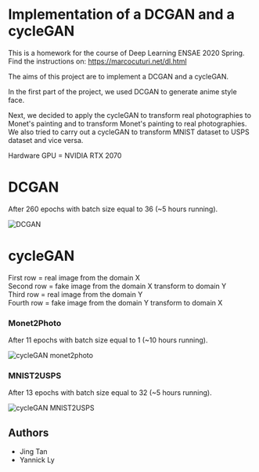 # Implementation of a DCGAN and a cycleGAN

This is a homework for the course of Deep Learning ENSAE 2020 Spring. Find the instructions on: https://marcocuturi.net/dl.html

The aims of this project are to implement a DCGAN and a cycleGAN.

In the first part of the project, we used DCGAN to generate anime style face.  

Next, we decided to apply the cycleGAN to transform real photographies to Monet's painting and to transform Monet's painting to real photographies. We also tried to carry out a cycleGAN to transform MNIST dataset to USPS dataset and vice versa.  

Hardware GPU = NVIDIA RTX 2070

# DCGAN

After 260 epochs with batch size equal to 36 (~5 hours running).

![DCGAN](https://github.com/YannickLy/DeepLearning-Project-ENSAE-2020/raw/master/Implementation/DCGAN/.py/images/epoch%20260.png)  

# cycleGAN

First row = real image from the domain X  
Second row = fake image from the domain X transform to domain Y  
Third row = real image from the domain Y  
Fourth row = fake image from the domain Y transform to domain X

### Monet2Photo
After 11 epochs with batch size equal to 1 (~10 hours running).

![cycleGAN monet2photo](https://github.com/YannickLy/DeepLearning-Project-ENSAE-2020/raw/master/Implementation/cycleGAN/monet2photo/.py/images/epoch%2011.png)  

### MNIST2USPS
After 13 epochs with batch size equal to 32 (~5 hours running).

![cycleGAN MNIST2USPS](https://github.com/YannickLy/DeepLearning-Project-ENSAE-2020/raw/master/Implementation/cycleGAN/MNIST2USPS/.py/images/epoch%2013.png)  

## Authors

* Jing Tan
* Yannick Ly
